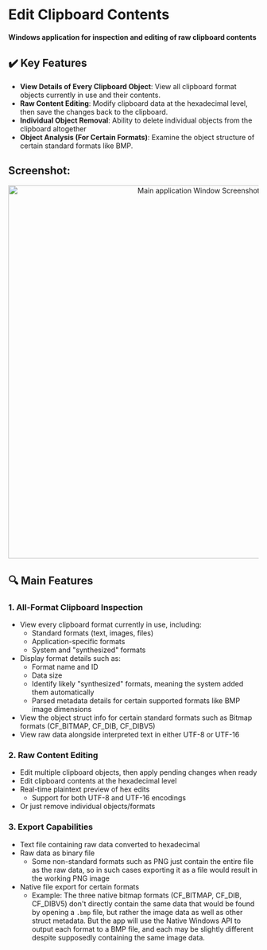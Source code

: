 # Edit Clipboard Contents

#### Windows application for inspection and editing of raw clipboard contents

## ✔️ Key Features

- **View Details of Every Clipboard Object**: View all clipboard format objects currently in use and their contents.
- **Raw Content Editing**: Modify clipboard data at the hexadecimal level, then save the changes back to the clipboard.
- **Individual Object Removal**: Ability to delete individual objects from the clipboard altogether
- **Object Analysis (For Certain Formats)**: Examine the object structure of certain standard formats like BMP.

## Screenshot:
<p align="center">
<img alt="Main application Window Screenshot" width=750 src=https://github.com/user-attachments/assets/bf710929-a18d-4f60-9a8c-e26d1f739fb4>
</p>

## 🔍 Main Features

### 1. All-Format Clipboard Inspection

- View every clipboard format currently in use, including:
  - Standard formats (text, images, files)
  - Application-specific formats
  - System and "synthesized" formats
- Display format details such as:
  - Format name and ID
  - Data size
  - Identify likely "synthesized" formats, meaning the system added them automatically
  - Parsed metadata details for certain supported formats like BMP image dimensions
- View the object struct info for certain standard formats such as Bitmap formats (CF_BITMAP, CF_DIB, CF_DIBV5)
- View raw data alongside interpreted text in either UTF-8 or UTF-16

### 2. Raw Content Editing

- Edit multiple clipboard objects, then apply pending changes when ready
- Edit clipboard contents at the hexadecimal level
- Real-time plaintext preview of hex edits
   - Support for both UTF-8 and UTF-16 encodings
- Or just remove individual objects/formats

### 3. Export Capabilities

- Text file containing raw data converted to hexadecimal
- Raw data as binary file
  - Some non-standard formats such as PNG just contain the entire file as the raw data, so in such cases exporting it as a file would result in the working PNG image
- Native file export for certain formats
  -  Example: The three native bitmap formats (CF_BITMAP, CF_DIB, CF_DIBV5) don't directly contain the same data that would be found by opening a `.bmp` file, but rather the image data as well as other struct metadata. But the app will use the Native Windows API to output each format to a BMP file, and each may be slightly different despite supposedly containing the same image data.


